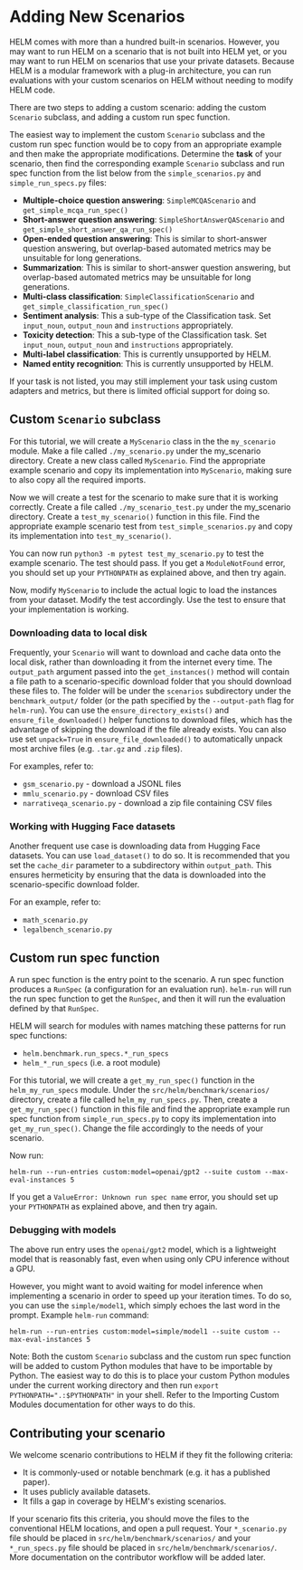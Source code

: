 # Adding New Scenarios

HELM comes with more than a hundred built-in scenarios. However, you may want to run HELM on a scenario that is not built into HELM yet, or you may want to run HELM on scenarios that use your private datasets. Because HELM is a modular framework with a plug-in architecture, you can run evaluations with your custom scenarios on HELM without needing to modify HELM code.

There are two steps to adding a custom scenario: adding the custom `Scenario` subclass, and adding a custom run spec function.

The easiest way to implement the custom `Scenario` subclass and the custom run spec function would be to copy from an appropriate example and then make the appropriate modifications. Determine the **task** of your scenario, then find the corresponding example `Scenario` subclass and run spec function from the list below from the `simple_scenarios.py` and `simple_run_specs.py` files:

- **Multiple-choice question answering**: `SimpleMCQAScenario` and `get_simple_mcqa_run_spec()`
- **Short-answer question answering**: `SimpleShortAnswerQAScenario` and `get_simple_short_answer_qa_run_spec()`
- **Open-ended question answering**: This is similar to short-answer question answering, but overlap-based automated metrics may be unsuitable for long generations.
- **Summarization**: This is similar to short-answer question answering, but overlap-based automated metrics may be unsuitable for long generations.
- **Multi-class classification**: `SimpleClassificationScenario` and `get_simple_classification_run_spec()`
- **Sentiment analysis**: This a sub-type of the Classification task. Set `input_noun`, `output_noun` and `instructions` appropriately.
- **Toxicity detection**: This a sub-type of the Classification task. Set `input_noun`, `output_noun` and `instructions` appropriately.
- **Multi-label classification**: This is currently unsupported by HELM.
- **Named entity recognition**: This is currently unsupported by HELM.

If your task is not listed, you may still implement your task using custom adapters and metrics, but there is limited official support for doing so.

## Custom `Scenario` subclass

For this tutorial, we will create a `MyScenario` class in the the `my_scenario` module. Make a file called `./my_scenario.py` under the my_scenario directory. Create a new class called `MyScenario`. Find the appropriate example scenario and copy its implementation into `MyScenario`, making sure to also copy all the required imports.

Now we will create a test for the scenario to make sure that it is working correctly. Create a file called `./my_scenario_test.py` under the my_scenario directory. Create a `test_my_scenario()` function in this file. Find the appropriate example scenario test from `test_simple_scenarios.py` and copy its implementation into `test_my_scenario()`.

You can now run `python3 -m pytest test_my_scenario.py` to test the example scenario. The test should pass. If you get a `ModuleNotFound` error, you should set up your `PYTHONPATH` as explained above, and then try again.

Now, modify `MyScenario` to include the actual logic to load the instances from your dataset. Modify the test accordingly. Use the test to ensure that your implementation is working.

### Downloading data to local disk

Frequently, your `Scenario` will want to download and cache data onto the local disk, rather than downloading it from the internet every time. The `output_path` argument passed into the `get_instances()` method will contain a file path to a scenario-specific download folder that you should download these files to. The folder will be under the `scenarios` subdirectory under the `benchmark_output/` folder (or the path specified by the `--output-path` flag for `helm-run`). You can use the `ensure_directory_exists()` and `ensure_file_downloaded()` helper functions to download files, which has the advantage of skipping the download if the file already exists. You can also use set `unpack=True` in `ensure_file_downloaded()` to automatically unpack most archive files (e.g. `.tar.gz` and `.zip` files).

For examples, refer to:

- `gsm_scenario.py` - download a JSONL files
- `mmlu_scenario.py` - download CSV files
- `narrativeqa_scenario.py` - download a zip file containing CSV files

### Working with Hugging Face datasets

Another frequent use case is downloading data from Hugging Face datasets. You can use `load_dataset()` to do so. It is recommended that you set the `cache_dir` parameter to a subdirectory within `output_path`. This ensures hermeticity by ensuring that the data is downloaded into the scenario-specific download folder.

For an example, refer to:

- `math_scenario.py`
- `legalbench_scenario.py`

## Custom run spec function

A run spec function is the entry point to the scenario. A run spec function produces a `RunSpec` (a configuration for an evaluation run). `helm-run` will run the run spec function to get the `RunSpec`, and then it will run the evaluation defined by that `RunSpec`.

HELM will search for modules with names matching these patterns for run spec functions:

- `helm.benchmark.run_specs.*_run_specs`
- `helm_*_run_specs` (i.e. a root module)

For this tutorial, we will create a `get_my_run_spec()` function in the `helm_my_run_specs` module. Under the `src/helm/benchmark/scenarios/` directory, create a file called `helm_my_run_specs.py`. Then, create a `get_my_run_spec()` function in this file and find the appropriate example run spec function from `simple_run_specs.py` to copy its implementation into `get_my_run_spec()`. Change the file accordingly to the needs of your scenario.

Now run:

```
helm-run --run-entries custom:model=openai/gpt2 --suite custom --max-eval-instances 5
```

If you get a `ValueError: Unknown run spec name` error, you should set up your `PYTHONPATH` as explained above, and then try again.

### Debugging with models

The above run entry uses the `openai/gpt2` model, which is a lightweight model that is reasonably fast, even when using only CPU inference without a GPU.

However, you might want to avoid waiting for model inference when implementing a scenario in order to speed up your iteration times. To do so, you can use the `simple/model1`, which simply echoes the last word in the prompt. Example `helm-run` command:

```
helm-run --run-entries custom:model=simple/model1 --suite custom --max-eval-instances 5
```

Note: Both the custom `Scenario` subclass and the custom run spec function will be added to custom Python modules that have to be importable by Python. The easiest way to do this is to place your custom Python modules under the current working directory and then run `export PYTHONPATH=".:$PYTHONPATH"` in your shell. Refer to the Importing Custom Modules documentation for other ways to do this.

## Contributing your scenario

We welcome scenario contributions to HELM if they fit the following criteria:

- It is commonly-used or notable benchmark (e.g. it has a published paper).
- It uses publicly available datasets.
- It fills a gap in coverage by HELM's existing scenarios.

If your scenario fits this criteria, you should move the files to the conventional HELM locations, and open a pull request. Your `*_scenario.py` file should be placed in `src/helm/benchmark/scenarios/` and  your `*_run_specs.py` file should be placed in `src/helm/benchmark/scenarios/`. More documentation on the contributor workflow will be added later.
